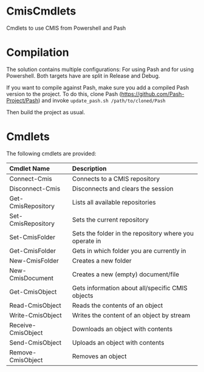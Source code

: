 CmisCmdlets
===========
Cmdlets to use CMIS from Powershell and Pash

# Compilation

The solution contains multiple configurations: For using Pash and for using Powershell.
Both targets have are split in Release and Debug.

If you want to compile against Pash, make sure you add a compiled Pash version
to the project. To do this, clone Pash (https://github.com/Pash-Project/Pash)
and invoke `update_pash.sh /path/to/cloned/Pash`

Then build the project as usual. 

# Cmdlets
The following cmdlets are provided:

| **Cmdlet Name**    | **Description**                                           |
|:-------------------|:----------------------------------------------------------|
| Connect-Cmis       | Connects to a CMIS repository                             |
| Disconnect-Cmis    | Disconnects and clears the session                        |
| Get-CmisRepository | Lists all available repositories                          |
| Set-CmisRepository | Sets the current repository                               |
| Set-CmisFolder     | Sets the folder in the repository where you operate in    |
| Get-CmisFolder     | Gets in which folder you are currently in                 |
| New-CmisFolder     | Creates a new folder                                      |
| New-CmisDocument   | Creates a new (empty) document/file                       |
| Get-CmisObject     | Gets information about all/specific CMIS objects          |
| Read-CmisObject    | Reads the contents of an object                           |
| Write-CmisObject   | Writes the content of an object by stream                 |
| Receive-CmisObject | Downloads an object with contents                         |
| Send-CmisObject    | Uploads an object with contents                           |
| Remove-CmisObject  | Removes an object                                         |
